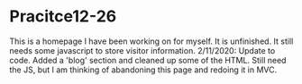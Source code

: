 # Pracitce12-26
This is a homepage I have been working on for myself. It is unfinished. It still needs some javascript to store visitor information.
2/11/2020: Update to code. Added a 'blog' section and cleaned up some of the HTML. Still need the JS, but I am thinking of 
abandoning this page and redoing it in MVC. 
